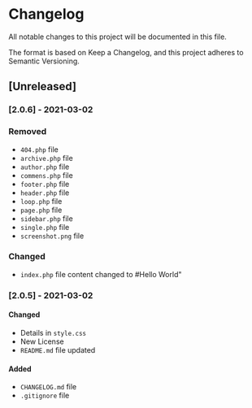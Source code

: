 # Changelog

All notable changes to this project will be documented in this file.

The format is based on Keep a Changelog, and this project adheres to Semantic Versioning.

## [Unreleased]

### [2.0.6] - 2021-03-02

### Removed

- `404.php` file
- `archive.php` file
- `author.php` file
- `commens.php` file
- `footer.php` file
- `header.php` file
- `loop.php` file
- `page.php` file
- `sidebar.php` file
- `single.php` file
- `screenshot.png` file

### Changed

- `index.php` file content changed to #Hello World"

### [2.0.5] - 2021-03-02

#### Changed

- Details in `style.css`
- New License
- `README.md` file updated

#### Added

- `CHANGELOG.md` file
- `.gitignore` file